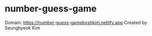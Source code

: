 # number-guess-game

Domain: https://number-guess-gamebyshkim.netlify.app
Created by Seunghyeok Kim
